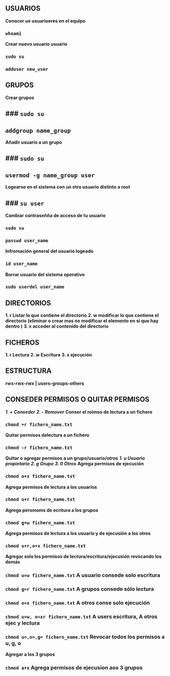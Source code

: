## USUARIOS

**Conocer ue usuarioeres en el equipo**

### `whoami`

**Crear nuevo usuario usuario**

### `sudo su`
### `adduser new_user`

## GRUPOS

**Crear grupos**

## ### `sudo su`
## `addgroup name_group`

**Añadir usuario a un grupo**

## ### `sudo su`
## `usermod -g name_group user`

**Logearse en el sistema con un otro usuario distinto a root**

## ### `su user`

**Cambiar contraseñña de acceso de tu usuario**

### `sudo su`
### `passwd user_name`

**Infromación general del usuario logeado**

### `id user_name`


**Borrar usuario del sistema operativo**

### `sudo userdel user_name`


## DIRECTORIOS

**1. r Listar lo que contiene el directorio**
**2. w modificar lo que contiene el directorio (eliminar o crear mas no modificar el elemento en si que hay dentro )**
**3. x acceder al contenido  del directorio**

## FICHEROS

**1. r Lectura**
**2. w Escritura**
**3. x ejecución**

## ESTRUCTURA

**rwx-rwx-rwx | users-groups-others**

## CONSEDER PERMISOS O QUITAR PERMISOS

***1. + Conseder***
***2. - Remover***
**Conser el roimso de lectura a un fichero**
### `chmod +r fichero_name.txt`
**Quitar permisos delectura a un fichero**
### `chmod -r fichero_name.txt`

**Quitar o agregar permisos a un grupo/usuario/otros**
***1. u Usuario propietario***
***2. g Grupo***
***3. 0 Otros***
**Agrega permisos de ejecución**
### `chmod o+x fichero_name.txt`
**Agrega permisos de lectura a los usuarios**
### `chmod u+r fichero_name.txt`
**Agrega persmoms de ecritura a los grupos**
### `chmod g+w fichero_name.txt`
**Agrega permisos de lectura a los usuario y de ejecusión a los otros**
### `chmod u+r,o+x fichero_name.txt`
**Agregar solo los permisos de lectura/escritura/ejecusión revocando los demás**
### `chmod u=w fichero_name.txt` A usuario consede solo escritura
### `chmod g=r fichero_name.txt` A grupos consede sólo lectura
### `chmod o=x fichero_name.txt` A otros conse solo ejecución
### `chmod u=w, o=xr fichero_name.txt` A users escritura, A otros ejec y lectura
### `chmod u=,o=,g= fichero_name.txt` Revocar todos los permisos a u, g, o
**Agregar a los 3 grupos**
### `chmod a+x` Agrega permisos de ejecusion aos 3 grupos

